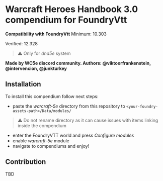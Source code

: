# Warcraft Heroes Handbook 3.0 compendium for FoundryVtt

**Compatibility with FoundryVtt**
Minimum: 10.303

Verified: 12.328
> ⚠️ Only for *dnd5e* system

**Made by WC5e discord community. Authors: @viktoorfrankenstein, @intervencion, @junkturkey**

## Installation

To install this compendium follow next steps:
- paste the *warcraft-5e* directory from this repository to `<your-foundry-assets-path>/Data/modules/`
> :warning: Do not rename directory as it can cause issues with items linking inside the compendium
- enter the FoundryVTT world and press *Configure modules*
- enable *warcraft-5e* module
- navigate to compendiums and enjoy!

## Contribution

TBD
